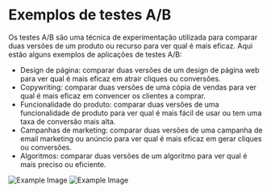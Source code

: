 <!DOCTYPE html>
<html>
  <body>
    <h1>Exemplos de testes A/B</h1>
    <p>Os testes A/B são uma técnica de experimentação utilizada para comparar duas versões de um produto ou recurso para ver qual é mais eficaz. Aqui estão alguns exemplos de aplicações de testes A/B:</p>
    <ul>
      <li>Design de página: comparar duas versões de um design de página web para ver qual é mais eficaz em atrair cliques ou conversões.</li>
      <li>Copywriting: comparar duas versões de uma cópia de vendas para ver qual é mais eficaz em convencer os clientes a comprar.</li>
      <li>Funcionalidade do produto: comparar duas versões de uma funcionalidade de produto para ver qual é mais fácil de usar ou tem uma taxa de conversão mais alta.</li>
      <li>Campanhas de marketing: comparar duas versões de uma campanha de email marketing ou anúncio para ver qual é mais eficaz em gerar cliques ou conversões.</li>
      <li>Algoritmos: comparar duas versões de um algoritmo para ver qual é mais preciso ou eficiente.</li>
    </ul>
<img src="https://user-images.githubusercontent.com/67292251/217534714-bd083de8-9b95-4cf0-a23d-aa4ba9a5b706.png" alt="Example Image">
<img src="https://user-images.githubusercontent.com/67292251/217534978-84671bed-d745-47fd-aa67-250940a2e5bc.png" alt="Example Image">

  </body>
</html>
